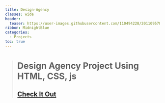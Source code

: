 ```yaml
---
title: Design-Agency
classes: wide
header:
  teaser: https://user-images.githubusercontent.com/110494228/201109578-5a40dd53-febf-4610-9ba9-1575e2a76a9c.jpg
ribbon: MidnightBlue
categories:
  - Projects
toc: true
---
```


> #  Design Agency Project Using HTML, CSS, js 
> ## [Check It Out](https://mohamedadel6.github.io/Design-Agency/)



